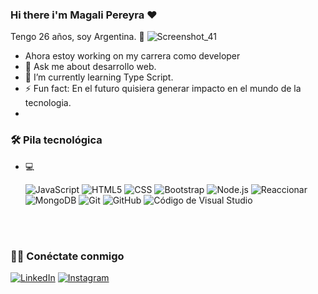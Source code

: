 ### Hi there i'm Magali Pereyra  ❤
Tengo 26 años, soy Argentina. 🌼
![Screenshot_41](https://github.com/Magali18/Magali18/assets/98051334/22218377-0a54-44e8-848e-e31b492e3f1e)
-  Ahora estoy working on my carrera como developer
- 💬 Ask me about desarrollo web.
- 🌱 I’m currently learning Type Script.
- ⚡ Fun fact: En el futuro quisiera generar impacto en el mundo de la tecnologia.
- 
<h3> 🛠  Pila tecnológica</h3>

- 💻  

  ![JavaScript](https://img.shields.io/badge/-JavaScript-333333?style=flat&logo=javascript)
  ![HTML5](https://img.shields.io/badge/-HTML5-333333?style=flat&logo=HTML5)
  ![CSS](https://img.shields.io/badge/-CSS-333333?style=flat&logo=CSS3&logoColor=1572B6)
  ![Bootstrap](https://img.shields.io/badge/-Bootstrap-333333?style=flat&logo=bootstrap&logoColor=563D7C)
  ![Node.js](https://img.shields.io/badge/-Node.js-333333?style=flat&logo=node.js)
  ![Reaccionar](https://img.shields.io/badge/-React-333333?style=flat&logo=react)
  ![MongoDB](https://img.shields.io/badge/-MongoDB-333333?style=flat&logo=mongodb) 
  ![Git](https://img.shields.io/badge/-Git-333333?style=flat&logo=git)
  ![GitHub](https://img.shields.io/badge/-GitHub-333333?style=flat&logo=github)
  ![Código de Visual Studio](https://img.shields.io/badge/-Visual%20Studio%20Code-333333?style=flat&logo=visual-studio-code&logoColor=007ACC)


<br/>



<br/>

<h3> 🤝🏻  Conéctate conmigo </h3>

<p align="centro">
<a href="https://www.linkedin.com/in/AVS1508/"><img alt="LinkedIn" src="https://img.shields.io/badge/LinkedIn-Aditya%20Vikram%20Singh -azul?style=cuadrado-plano&logo=linkedin"></a>
<a href="https://www.instagram.com/adityavs_/"><img alt="Instagram" src="https://img.shields.io/badge/Instagram-adityavs__-blue?style=flat -cuadrado&logo=instagram"></a>

</p>
